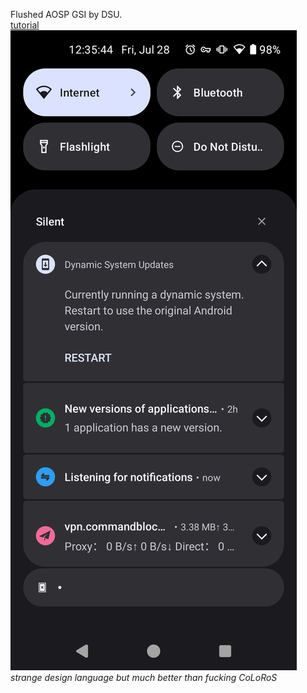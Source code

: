 Flushed AOSP GSI by DSU.  
[tutorial](https://developer.android.com/topic/dsu)  
![Screenshot](../assets/img/Screenshot_20230728-123545.png)
_strange design language but much better than fucking CoLoRoS_